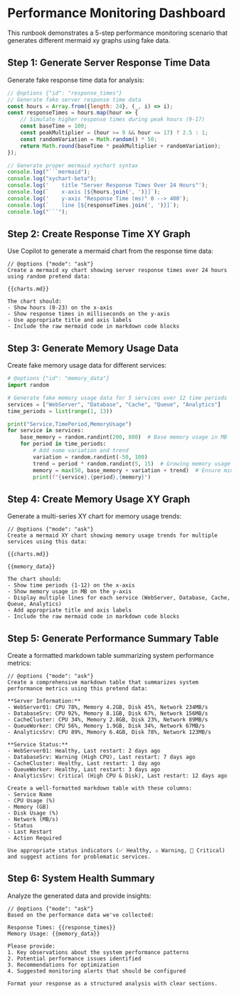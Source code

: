 
# Performance Monitoring Dashboard

This runbook demonstrates a 5-step performance monitoring scenario that generates different mermaid xy graphs using fake data.

## Step 1: Generate Server Response Time Data

Generate fake response time data for analysis:

```javascript
// @options {"id": "response_times"}
// Generate fake server response time data
const hours = Array.from({length: 24}, (_, i) => i);
const responseTimes = hours.map(hour => {
    // Simulate higher response times during peak hours (9-17)
    const baseTime = 100;
    const peakMultiplier = (hour >= 9 && hour <= 17) ? 2.5 : 1;
    const randomVariation = Math.random() * 50;
    return Math.round(baseTime * peakMultiplier + randomVariation);
});

// Generate proper mermaid xychart syntax
console.log("```mermaid");
console.log("xychart-beta");
console.log('    title "Server Response Times Over 24 Hours"');
console.log(`    x-axis [${hours.join(', ')}]`);
console.log('    y-axis "Response Time (ms)" 0 --> 400');
console.log(`    line [${responseTimes.join(', ')}]`);
console.log("```");
```

## Step 2: Create Response Time XY Graph

Use Copilot to generate a mermaid chart from the response time data:

```copilot
// @options {"mode": "ask"}
Create a mermaid xy chart showing server response times over 24 hours using random pretend data:

{{charts.md}}

The chart should:
- Show hours (0-23) on the x-axis
- Show response times in milliseconds on the y-axis
- Use appropriate title and axis labels
- Include the raw mermaid code in markdown code blocks
```

## Step 3: Generate Memory Usage Data

Create fake memory usage data for different services:

```python
# @options {"id": "memory_data"}
import random

# Generate fake memory usage data for 5 services over 12 time periods
services = ["WebServer", "Database", "Cache", "Queue", "Analytics"]
time_periods = list(range(1, 13))

print("Service,TimePeriod,MemoryUsage")
for service in services:
    base_memory = random.randint(200, 800)  # Base memory usage in MB
    for period in time_periods:
        # Add some variation and trend
        variation = random.randint(-50, 100)
        trend = period * random.randint(5, 15)  # Growing memory usage over time
        memory = max(50, base_memory + variation + trend)  # Ensure minimum 50MB
        print(f"{service},{period},{memory}")
```

## Step 4: Create Memory Usage XY Graph

Generate a multi-series XY chart for memory usage trends:

```copilot
// @options {"mode": "ask"}
Create a mermaid XY chart showing memory usage trends for multiple services using this data:

{{charts.md}}

{{memory_data}}

The chart should:
- Show time periods (1-12) on the x-axis
- Show memory usage in MB on the y-axis
- Display multiple lines for each service (WebServer, Database, Cache, Queue, Analytics)
- Add appropriate title and axis labels
- Include the raw mermaid code in markdown code blocks
```

## Step 5: Generate Performance Summary Table

Create a formatted markdown table summarizing system performance metrics:

```copilot
// @options {"mode": "ask"}
Create a comprehensive markdown table that summarizes system performance metrics using this pretend data:

**Server Information:**
- WebServer01: CPU 78%, Memory 4.2GB, Disk 45%, Network 234MB/s
- DatabaseSrv: CPU 92%, Memory 8.1GB, Disk 67%, Network 156MB/s  
- CacheCluster: CPU 34%, Memory 2.8GB, Disk 23%, Network 89MB/s
- QueueWorker: CPU 56%, Memory 1.9GB, Disk 34%, Network 67MB/s
- AnalyticsSrv: CPU 89%, Memory 6.4GB, Disk 78%, Network 123MB/s

**Service Status:**
- WebServer01: Healthy, Last restart: 2 days ago
- DatabaseSrv: Warning (High CPU), Last restart: 7 days ago
- CacheCluster: Healthy, Last restart: 1 day ago
- QueueWorker: Healthy, Last restart: 3 days ago
- AnalyticsSrv: Critical (High CPU & Disk), Last restart: 12 days ago

Create a well-formatted markdown table with these columns:
- Service Name
- CPU Usage (%)
- Memory (GB)
- Disk Usage (%)
- Network (MB/s)
- Status
- Last Restart
- Action Required

Use appropriate status indicators (✅ Healthy, ⚠️ Warning, 🚨 Critical) and suggest actions for problematic services.
```

## Step 6: System Health Summary

Analyze the generated data and provide insights:

```copilot
// @options {"mode": "ask"}
Based on the performance data we've collected:

Response Times: {{response_times}}
Memory Usage: {{memory_data}}

Please provide:
1. Key observations about the system performance patterns
2. Potential performance issues identified
3. Recommendations for optimization
4. Suggested monitoring alerts that should be configured

Format your response as a structured analysis with clear sections.
```

